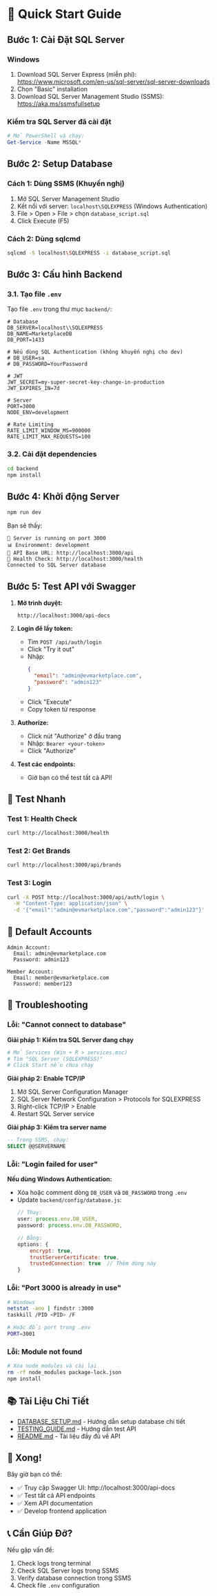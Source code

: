 # 🚀 Quick Start Guide

## Bước 1: Cài Đặt SQL Server

### Windows
1. Download SQL Server Express (miễn phí): https://www.microsoft.com/en-us/sql-server/sql-server-downloads
2. Chọn "Basic" installation
3. Download SQL Server Management Studio (SSMS): https://aka.ms/ssmsfullsetup

### Kiểm tra SQL Server đã cài đặt
```powershell
# Mở PowerShell và chạy:
Get-Service -Name MSSQL*
```

## Bước 2: Setup Database

### Cách 1: Dùng SSMS (Khuyến nghị)
1. Mở SQL Server Management Studio
2. Kết nối với server: `localhost\SQLEXPRESS` (Windows Authentication)
3. File > Open > File > chọn `database_script.sql`
4. Click Execute (F5)

### Cách 2: Dùng sqlcmd
```bash
sqlcmd -S localhost\SQLEXPRESS -i database_script.sql
```

## Bước 3: Cấu hình Backend

### 3.1. Tạo file `.env`

Tạo file `.env` trong thư mục `backend/`:

```env
# Database
DB_SERVER=localhost\\SQLEXPRESS
DB_NAME=MarketplaceDB
DB_PORT=1433

# Nếu dùng SQL Authentication (không khuyến nghị cho dev)
# DB_USER=sa
# DB_PASSWORD=YourPassword

# JWT
JWT_SECRET=my-super-secret-key-change-in-production
JWT_EXPIRES_IN=7d

# Server
PORT=3000
NODE_ENV=development

# Rate Limiting
RATE_LIMIT_WINDOW_MS=900000
RATE_LIMIT_MAX_REQUESTS=100
```

### 3.2. Cài đặt dependencies

```bash
cd backend
npm install
```

## Bước 4: Khởi động Server

```bash
npm run dev
```

Bạn sẽ thấy:
```
🚀 Server is running on port 3000
📊 Environment: development
🔗 API Base URL: http://localhost:3000/api
🏥 Health Check: http://localhost:3000/health
Connected to SQL Server database
```

## Bước 5: Test API với Swagger

1. **Mở trình duyệt:**
   ```
   http://localhost:3000/api-docs
   ```

2. **Login để lấy token:**
   - Tìm `POST /api/auth/login`
   - Click "Try it out"
   - Nhập:
     ```json
     {
       "email": "admin@evmarketplace.com",
       "password": "admin123"
     }
     ```
   - Click "Execute"
   - Copy token từ response

3. **Authorize:**
   - Click nút "Authorize" ở đầu trang
   - Nhập: `Bearer <your-token>`
   - Click "Authorize"

4. **Test các endpoints:**
   - Giờ bạn có thể test tất cả API!

## 🎯 Test Nhanh

### Test 1: Health Check
```bash
curl http://localhost:3000/health
```

### Test 2: Get Brands
```bash
curl http://localhost:3000/api/brands
```

### Test 3: Login
```bash
curl -X POST http://localhost:3000/api/auth/login \
  -H "Content-Type: application/json" \
  -d '{"email":"admin@evmarketplace.com","password":"admin123"}'
```

## 📝 Default Accounts

```
Admin Account:
  Email: admin@evmarketplace.com
  Password: admin123

Member Account:
  Email: member@evmarketplace.com
  Password: member123
```

## 🔧 Troubleshooting

### Lỗi: "Cannot connect to database"

**Giải pháp 1: Kiểm tra SQL Server đang chạy**
```powershell
# Mở Services (Win + R > services.msc)
# Tìm "SQL Server (SQLEXPRESS)"
# Click Start nếu chưa chạy
```

**Giải pháp 2: Enable TCP/IP**
1. Mở SQL Server Configuration Manager
2. SQL Server Network Configuration > Protocols for SQLEXPRESS
3. Right-click TCP/IP > Enable
4. Restart SQL Server service

**Giải pháp 3: Kiểm tra server name**
```sql
-- Trong SSMS, chạy:
SELECT @@SERVERNAME
```

### Lỗi: "Login failed for user"

**Nếu dùng Windows Authentication:**
- Xóa hoặc comment dòng `DB_USER` và `DB_PASSWORD` trong `.env`
- Update `backend/config/database.js`:
  ```javascript
  // Thay:
  user: process.env.DB_USER,
  password: process.env.DB_PASSWORD,
  
  // Bằng:
  options: {
      encrypt: true,
      trustServerCertificate: true,
      trustedConnection: true  // Thêm dòng này
  }
  ```

### Lỗi: "Port 3000 is already in use"

```bash
# Windows
netstat -ano | findstr :3000
taskkill /PID <PID> /F

# Hoặc đổi port trong .env
PORT=3001
```

### Lỗi: Module not found

```bash
# Xóa node_modules và cài lại
rm -rf node_modules package-lock.json
npm install
```

## 📚 Tài Liệu Chi Tiết

- [DATABASE_SETUP.md](./DATABASE_SETUP.md) - Hướng dẫn setup database chi tiết
- [TESTING_GUIDE.md](./TESTING_GUIDE.md) - Hướng dẫn test API
- [README.md](./README.md) - Tài liệu đầy đủ về API

## 🎉 Xong!

Bây giờ bạn có thể:
- ✅ Truy cập Swagger UI: http://localhost:3000/api-docs
- ✅ Test tất cả API endpoints
- ✅ Xem API documentation
- ✅ Develop frontend application

## 📞 Cần Giúp Đỡ?

Nếu gặp vấn đề:
1. Check logs trong terminal
2. Check SQL Server logs trong SSMS
3. Verify database connection trong SSMS
4. Check file `.env` configuration
